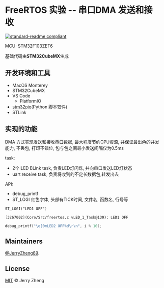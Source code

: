 # FreeRTOS 实验 -- 串口DMA 发送和接收
[![standard-readme compliant](https://img.shields.io/badge/readme%20style-standard-brightgreen.svg?style=flat-square)](https://github.com/JerryZheng/stm32_freeRTOS_uartDMA)

MCU: STM32F103ZET6

基础代码由**STM32CubeMX**生成

## 开发环境和工具
- MacOS Monterey
- STM32CubeMX
- VS Code
    - PlatformIO
- [stm32pio](https://github.com/ussserrr/stm32pio)(Python 脚本软件)
- STLink

## 实现的功能
DMA 方式实现发送和接收串口数据, 最大程度节约CPU资源, 并保证最出色的并发能力, 不丢包, 打印不错位, 包与包之间最小发送间隔仅为0.5ms

task: 

- 2个 LED BLink task, 负责LED灯闪烁, 并向串口发送LED灯状态
- uart receive task, 负责将收到的不定长数据包,转发出去


API:

- debug_printf
- ST_LOGI 红色字体, 头部有TICK时间, 文件名, 函数名, 行号等

```
ST_LOGI("LED1 OFF")

[3267002](Core/Src/freertos.c vLED_1_Task@139): LED1 OFF
```
```c
debug_printf("\e[0mLED2 OFF%d\r\n", i % 10);
```


## Maintainers
[@JerryZheng89](https://github.com/JerryZheng89).

## License
[MIT](LICENSE) © Jerry Zheng